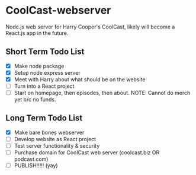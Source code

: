 # CoolCast-webserver
Node.js web server for Harry Cooper's CoolCast, likely will become a React.js app in the future.

## Short Term Todo List
- [x] Make node package
- [x] Setup node express server
- [x] Meet with Harry about what should be on the website
- [ ] Turn into a React project
- [ ] Start on homepage, then episodes, then about.
NOTE: Cannot do merch yet b/c no funds.

## Long Term Todo List
- [x] Make bare bones webserver
- [ ] Develop website as React project
- [ ] Test server functionality & security
- [ ] Purchase domain for CoolCast web server (coolcast.biz OR podcast.com)
- [ ] PUBLISH!!!!! (yay)
